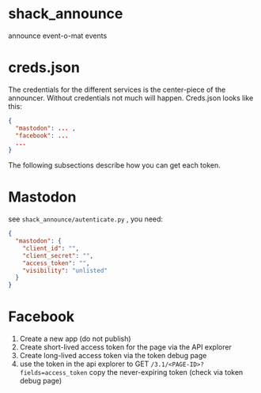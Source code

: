 shack_announce
==============

announce event-o-mat events

creds.json
==========

The credentials for the different services is the center-piece of the
announcer. Without credentials not much will happen.
Creds.json looks like this:

```json
{
  "mastodon": ... ,
  "facebook": ...
  ...
}
```

The following subsections describe how you can get each token.

# Mastodon
see `shack_announce/autenticate.py` , you need:
```json
{
  "mastodon": {
    "client_id": "",
    "client_secret": "",
    "access_token": "",
    "visibility": "unlisted"
  }
}
```

# Facebook
1. Create a new app (do not publish)
2. Create short-lived access token for the page via the API explorer
3. Create long-lived access token via the token debug page
4. use the token in the api explorer to GET `/3.1/<PAGE-ID>?fields=access_token`
   copy the never-expiring token (check via token debug page)
